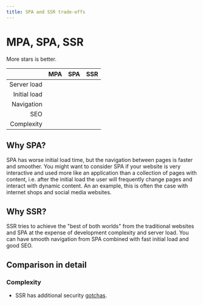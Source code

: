 ```yaml
---
title: SPA and SSR trade-offs
---
```


<script setup>
	import ProjectsPage from "../components/ProjectsPage.vue";
	import ProjectsPage_Projects from "../components/ProjectPage_Projects.vue"
	import Stars from "../components/Stars.vue";
</script>

# MPA, SPA, SSR

More stars is better.

| |MPA|SPA|SSR|
|---:|:---:|:---:|:---:|
|Server load|<Stars :full="2" :max="3" />|<Stars :full="3" :max="3" />|<Stars :full="1" :max="3" />|
|Initial load|<Stars :full="3" :max="3" />|<Stars :full="1" :max="3" />|<Stars :full="2" :max="3" />|
|Navigation|<Stars :full="1" :max="3" />|<Stars :full="3" :max="3" />|<Stars :full="3" :max="3" />|
|SEO|<Stars :full="3" :max="3" />|<Stars :full="1" :max="3" />|<Stars :full="2" :max="3" />|
|Complexity|<Stars :full="3" :max="3" />|<Stars :full="2" :max="3" />|<Stars :full="1" :max="3" />|

## Why SPA?

SPA has worse initial load time, but the navigation between pages is faster and smoother. You might want to consider SPA if your website is very interactive and used more like an application than a collection of pages with content, i.e. after the initial load the user will frequently change pages and interact with dynamic content. An an example, this is often the case with internet shops and social media websites.

## Why SSR?

SSR tries to achieve the "best of both worlds" from the traditional websites and SPA at the expense of development complexity and server load. You can have smooth navigation from SPA combined with fast initial load and good SEO.

## Comparison in detail

### Complexity

* SSR has additional security [gotchas](https://pinia.vuejs.org/ssr/#State-hydration).